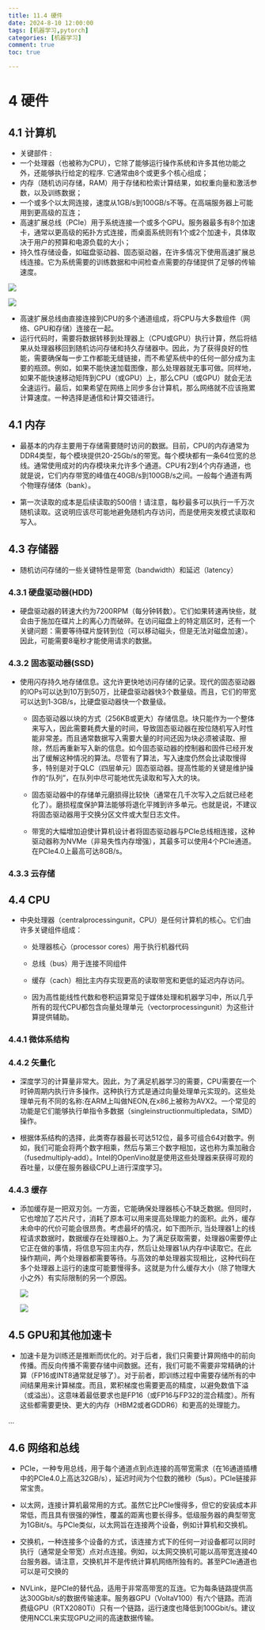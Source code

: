 ```yaml
---
title: 11.4 硬件
date: 2024-8-10 12:00:00
tags: [机器学习,pytorch]
categories: [机器学习]
comment: true
toc: true

---
```


#### 

<!--more-->

# 4 硬件



## 4.1 计算机

-  关键部件 :
  -  一个处理器（也被称为CPU），它除了能够运行操作系统和许多其他功能之外，还能够执行给定的程序. 它通常由8个或更多个核心组成； 
  -  内存（随机访问存储，RAM）用于存储和检索计算结果，如权重向量和激活参数，以及训练数据； 
  -  一个或多个以太网连接，速度从1GB/s到100GB/s不等。在高端服务器上可能用到更高级的互连； 
  -  高速扩展总线（PCIe）用于系统连接一个或多个GPU。服务器最多有8个加速卡，通常以更高级的拓扑方式连接，而桌面系统则有1个或2个加速卡，具体取决于用户的预算和电源负载的大小； 
  -  持久性存储设备，如磁盘驱动器、固态驱动器，在许多情况下使用高速扩展总线连接。它为系统需要的训练数据和中间检查点需要的存储提供了足够的传输速度。 

![](../../../../../../themes/yilia/source/img/deeplearning/code/pytorch/11_compute/4_hardware/1.png)

![](img/deeplearning/code/pytorch/11_compute/4_hardware/1.png)

- 高速扩展总线由直接连接到CPU的多个通道组成，将CPU与大多数组件（网络、GPU和存储）连接在一起。 
- 运行代码时，需要将数据转移到处理器上（CPU或GPU）执行计算，然后将结果从处理器移回到随机访问存储和持久存储器中。因此，为了获得良好的性能，需要确保每一步工作都能无缝链接，而不希望系统中的任何一部分成为主要的瓶颈。例如，如果不能快速加载图像，那么处理器就无事可做。同样地，如果不能快速移动矩阵到CPU（或GPU）上，那么CPU（或GPU）就会无法全速运行。最后，如果希望在网络上同步多台计算机，那么网络就不应该拖累计算速度。一种选择是通信和计算交错进行。 



## 4.1 内存

- 最基本的内存主要用于存储需要随时访问的数据。目前，CPU的内存通常为DDR4类型，每个模块提供20-25Gb/s的带宽。每个模块都有一条64位宽的总线。通常使用成对的内存模块来允许多个通道。CPU有2到4个内存通道，也就是说，它们内存带宽的峰值在40GB/s到100GB/s之间。一般每个通道有两个物理存储体（bank）。

- 第一次读取的成本是后续读取的500倍！请注意，每秒最多可以执行一千万次随机读取。这说明应该尽可能地避免随机内存访问，而是使用突发模式读取和写入。

## 4.3 存储器

- 随机访问存储的一些关键特性是带宽（bandwidth）和延迟（latency）

### 4.3.1 硬盘驱动器(HDD)

- 硬盘驱动器的转速大约为7200RPM（每分钟转数）。它们如果转速再快些，就会由于施加在碟片上的离心力而破碎。在访问磁盘上的特定扇区时，还有一个关键问题：需要等待碟片旋转到位（可以移动磁头，但是无法对磁盘加速）。因此，可能需要8毫秒才能使用请求的数据。

### 4.3.2 固态驱动器(SSD)

- 使用闪存持久地存储信息。这允许更快地访问存储的记录。现代的固态驱动器的IOPs可以达到10万到50万，比硬盘驱动器快3个数量级。而且，它们的带宽可以达到1‐3GB/s，比硬盘驱动器快一个数量级。

  - 固态驱动器以块的方式（256KB或更大）存储信息。块只能作为一个整体来写入，因此需要耗费大量的时间，导致固态驱动器在按位随机写入时性能非常差。而且通常数据写入需要大量的时间还因为块必须被读取、擦除，然后再重新写入新的信息。如今固态驱动器的控制器和固件已经开发出了缓解这种情况的算法。尽管有了算法，写入速度仍然会比读取慢得多，特别是对于QLC（四层单元）固态驱动器。提高性能的关键是维护操作的“队列”，在队列中尽可能地优先读取和写入大的块。

  - 固态驱动器中的存储单元磨损得比较快（通常在几千次写入之后就已经老化了）。磨损程度保护算法能够将退化平摊到许多单元。也就是说，不建议将固态驱动器用于交换分区文件或大型日志文件。

  - 带宽的大幅增加迫使计算机设计者将固态驱动器与PCIe总线相连接，这种驱动器称为NVMe（非易失性内存增强），其最多可以使用4个PCIe通道。在PCIe4.0上最高可达8GB/s。

### 4.3.3 云存储

## 4.4 CPU 

- 中央处理器（centralprocessingunit，CPU）是任何计算机的核心。它们由许多关键组件组成：

  - 处理器核心（processor cores）用于执行机器代码

  - 总线（bus）用于连接不同组件

  - 缓存（cach）相比主内存实现更高的读取带宽和更低的延迟内存访问。

  - 因为高性能线性代数和卷积运算常见于媒体处理和机器学习中，所以几乎所有的现代CPU都包含向量处理单元（vectorprocessingunit）为这些计算提供辅助。

### 4.4.1 微体系结构

### 4.4.2 矢量化

- 深度学习的计算量非常大。因此，为了满足机器学习的需要，CPU需要在一个时钟周期内执行许多操作。这种执行方式是通过向量处理单元实现的。这些处理单元有不同的名称:在ARM上叫做NEON,在x86上被称为AVX2。一个常见的功能是它们能够执行单指令多数据（singleinstructionmultipledata，SIMD）操作。

- 根据体系结构的选择，此类寄存器最长可达512位，最多可组合64对数字。例如，我们可能会将两个数字相乘，然后与第三个数字相加，这也称为乘加融合（fusedmultiply‐add）。Intel的OpenVino就是使用这些处理器来获得可观的吞吐量，以便在服务器级CPU上进行深度学习。

### 4.4.3 缓存

- 添加缓存是一把双刃剑。一方面，它能确保处理器核心不缺乏数据。但同时，它也增加了芯片尺寸，消耗了原本可以用来提高处理能力的面积。此外，缓存未命中的代价可能会很昂贵。考虑最坏的情况，如下图所示, 当处理器1上的线程请求数据时，数据缓存在处理器0上。为了满足获取需要，处理器0需要停止它正在做的事情，将信息写回主内存，然后让处理器1从内存中读取它。在此操作期间，两个处理器都需要等待。与高效的单处理器实现相比，这种代码在多个处理器上运行的速度可能要慢得多。这就是为什么缓存大小（除了物理大小之外）有实际限制的另一个原因。

  ![](../../../../../../themes/yilia/source/img/deeplearning/code/pytorch/11_compute/4_hardware/2.png)

  ![](img/deeplearning/code/pytorch/11_compute/4_hardware/2.png)

## 4.5 GPU和其他加速卡

- 加速卡是为训练还是推断而优化的。对于后者，我们只需要计算网络中的前向传播。而反向传播不需要存储中间数据。还有，我们可能不需要非常精确的计算（FP16或INT8通常就足够了）。对于前者，即训练过程中需要存储所有的中间结果用来计算梯度。而且，累积梯度也需要更高的精度，以避免数值下溢（或溢出）。这意味着最低要求也是FP16（或FP16与FP32的混合精度）。所有这些都需要更快、更大的内存（HBM2或者GDDR6）和更高的处理能力。

...

## 4.6 网络和总线

- PCIe，一种专用总线，用于每个通道点到点连接的高带宽需求（在16通道插槽中的PCIe4.0上高达32GB/s），延迟时间为个位数的微秒（5μs）。PCIe链接非常宝贵。

- 以太网，连接计算机最常用的方式。虽然它比PCIe慢得多，但它的安装成本非常低，而且具有很强的弹性，覆盖的距离也要长得多。低级服务器的典型带宽为1GBit/s。与PCIe类似，以太网旨在连接两个设备，例如计算机和交换机。

- 交换机，一种连接多个设备的方式，该连接方式下的任何一对设备都可以同时执行（通常是全带宽）点对点连接。例如，以太网交换机可能以高带宽连接40台服务器。请注意，交换机并不是传统计算机网络所独有的。甚至PCIe通道也可以是可交换的

- NVLink，是PCIe的替代品，适用于非常高带宽的互连。它为每条链路提供高达300Gbit/s的数据传输速率。服务器GPU（VoltaV100）有六个链路。而消费级GPU（RTX2080Ti）只有一个链路，运行速度也降低到100Gbit/s。建议使用NCCL来实现GPU之间的高速数据传输。